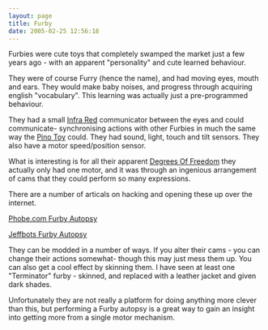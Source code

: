 ```yaml
---
layout: page
title: Furby
date: 2005-02-25 12:56:18
---
```

<p>Furbies were cute toys that completely swamped the market just a few years ago - with an apparent "personality" and cute learned behaviour.
</p>
<p>They were of course Furry (hence the name), and had moving eyes, mouth and ears. They would make baby noises, and progress through acquiring english "vocabulary". This learning was actually just a pre-programmed behaviour.
</p>
<p>They had a small <a class="wiki" href="/wiki/infra_red.html" title="A type of EM radiation commonly used for digital communications">Infra Red</a> communicator between the eyes and could communicate- synchronising actions with other Furbies in much the same way the <a class="wiki" href="/wiki/pino_toy.html" title="The Pino Toy robot is a fairly large toy">Pino Toy</a> could. They had sound, light, touch and tilt sensors. They also have a motor speed/position sensor.
</p>
<p>What is interesting is for all their apparent <a class="wiki" href="/wiki/degrees_of_freedom.html" title="A term used for the axes of movement for a robot, or robot limb.">Degrees Of Freedom</a> they actually only had one motor, and it was through an ingenious arrangement of cams that they could perform so many expressions.
</p>
<p>There are a number of articals on hacking and opening these up over the internet.
</p>
<p><a class="wiki" href="tiki-directory_redirect.php?siteId=27" rel="">Phobe.com Furby Autopsy</a>
</p>
<p><a class="wiki" href="tiki-directory_redirect.php?siteId=28" rel="">Jeffbots Furby Autopsy</a>
</p>
<p>They can be modded in a number of ways. If you alter their cams - you can change their actions somewhat- though this may just mess them up. You can also get a cool effect by skinning them. I have seen at least one "Terminator" furby - skinned, and replaced with a leather jacket and given dark shades.
</p>
<p>Unfortunately they are not really a platform for doing anything more clever than this, but performing a Furby autopsy is a great way to gain an insight into getting more from a single motor mechanism.
</p>
